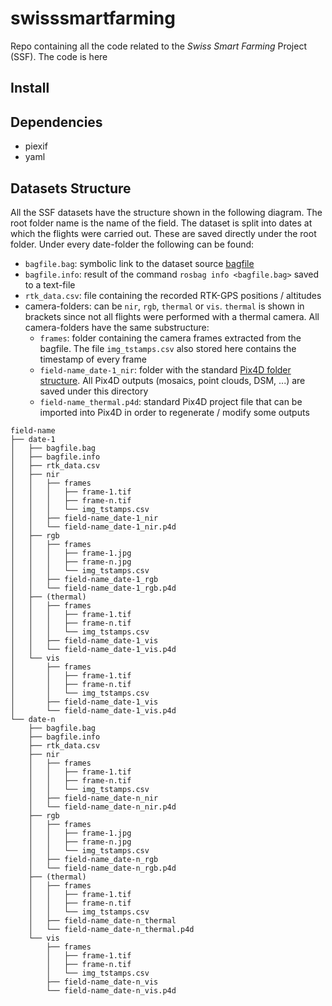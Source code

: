 # swisssmartfarming

Repo containing all the code related to the *Swiss Smart Farming* Project (SSF).
The code is here

## Install

## Dependencies
* piexif
* yaml


## Datasets Structure
All the SSF datasets have the structure shown in the following diagram. The root
folder name is the name of the field. The dataset is split into dates at which
the flights were carried out. These are saved directly under the root folder.
Under every date-folder the following can be found:
* ``bagfile.bag``: symbolic link to the dataset source
[bagfile](http://wiki.ros.org/Bags "ROS - Bags")
* ``bagfile.info``: result of the command ``rosbag info <bagfile.bag>`` saved
to a text-file
* ``rtk_data.csv``: file containing the recorded RTK-GPS positions / altitudes
* camera-folders: can be ``nir``, ``rgb``, ``thermal`` or ``vis``. ``thermal``
is shown in brackets since not all flights were performed with a thermal camera.
All camera-folders have the same substructure:
    - ``frames``: folder containing the camera frames extracted from the
    bagfile. The file ``img_tstamps.csv`` also stored here contains the
    timestamp of every frame
    - ``field-name_date-1_nir``: folder with the standard
    [Pix4D folder structure](https://support.pix4d.com/hc/en-us/articles/202558649-Project-Folder-Structure "Pix4D - Project Folder Structure").
    All Pix4D outputs (mosaics, point clouds, DSM, ...) are saved under this
    directory
    - ``field-name_thermal.p4d``: standard Pix4D project file that can be
    imported into Pix4D in order to regenerate / modify some outputs

```
field-name
├── date-1
│   ├── bagfile.bag
│   ├── bagfile.info
│   ├── rtk_data.csv
│   ├── nir
│   │   ├── frames
│   │   │   ├── frame-1.tif
│   │   │   ├── frame-n.tif
│   │   │   └── img_tstamps.csv
│   │   ├── field-name_date-1_nir
│   │   └── field-name_date-1_nir.p4d
│   ├── rgb
│   │   ├── frames
│   │   │   ├── frame-1.jpg
│   │   │   ├── frame-n.jpg
│   │   │   └── img_tstamps.csv
│   │   ├── field-name_date-1_rgb
│   │   └── field-name_date-1_rgb.p4d
│   ├── (thermal)
│   │   ├── frames
│   │   │   ├── frame-1.tif
│   │   │   ├── frame-n.tif
│   │   │   └── img_tstamps.csv
│   │   ├── field-name_date-1_vis
│   │   └── field-name_date-1_vis.p4d
│   └── vis
│       ├── frames
│       │   ├── frame-1.tif
│       │   ├── frame-n.tif
│       │   └── img_tstamps.csv
│       ├── field-name_date-1_vis
│       └── field-name_date-1_vis.p4d
└── date-n
    ├── bagfile.bag
    ├── bagfile.info
    ├── rtk_data.csv
    ├── nir
    │   ├── frames
    │   │   ├── frame-1.tif
    │   │   ├── frame-n.tif
    │   │   └── img_tstamps.csv
    │   ├── field-name_date-n_nir
    │   └── field-name_date-n_nir.p4d
    ├── rgb
    │   ├── frames
    │   │   ├── frame-1.jpg
    │   │   ├── frame-n.jpg
    │   │   └── img_tstamps.csv
    │   ├── field-name_date-n_rgb
    │   └── field-name_date-n_rgb.p4d
    ├── (thermal)
    │   ├── frames
    │   │   ├── frame-1.tif
    │   │   ├── frame-n.tif
    │   │   └── img_tstamps.csv
    │   ├── field-name_date-n_thermal
    │   └── field-name_date-n_thermal.p4d
    └── vis
        ├── frames
        │   ├── frame-1.tif
        │   ├── frame-n.tif
        │   └── img_tstamps.csv
        ├── field-name_date-n_vis
        └── field-name_date-n_vis.p4d
```
